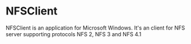 NFSClient
=========

NFSClient is an application for Microsoft Windows. It's an client for NFS server supporting protocols NFS 2, NFS 3 and NFS 4.1
